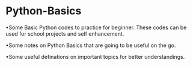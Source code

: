 # Python-Basics

•Some Basic Python codes to practice for beginner. These codes can be used for school projects and self enhancement.

•Some notes on Python Basics that are going to be useful on the go.

•Some useful definations on important topics for better understandings.
